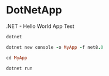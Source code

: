# DotNetApp
.NET - Hello World App Test

```ruby
dotnet
```
```ruby
dotnet new console -o MyApp -f net8.0
```
```ruby
cd MyApp
```
```ruby
dotnet run
```
